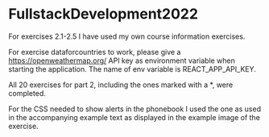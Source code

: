 # FullstackDevelopment2022
For exercises 2.1-2.5 I have used my own course information exercises.

For exercise dataforcountries to work, please give a https://openweathermap.org/ API key as environment variable when starting the application. The name of env variable is REACT_APP_API_KEY.

All 20 exercises for part 2, including the ones marked with a *, were completed.

For the CSS needed to show alerts in the phonebook I used the one as used in the accompanying example text as displayed in the example image of the exercise.
